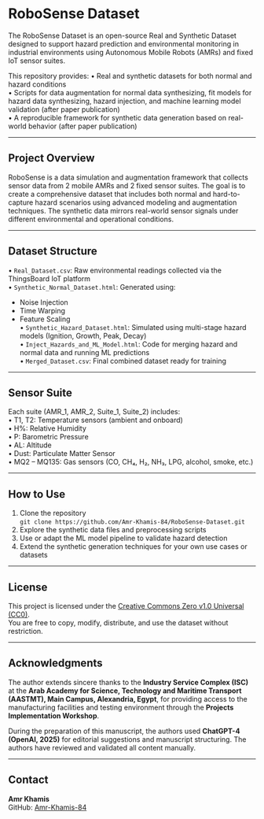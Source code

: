 
# RoboSense Dataset

The RoboSense Dataset is an open-source Real and Synthetic Dataset designed to support hazard prediction and environmental monitoring in industrial environments using Autonomous Mobile Robots (AMRs) and fixed IoT sensor suites.

This repository provides:
• Real and synthetic datasets for both normal and hazard conditions  
• Scripts for data augmentation for normal data synthesizing, fit models for hazard data synthesizing, hazard injection, and machine learning model validation (after paper publication)  
• A reproducible framework for synthetic data generation based on real-world behavior (after paper publication)

---

## Project Overview

RoboSense is a data simulation and augmentation framework that collects sensor data from 2 mobile AMRs and 2 fixed sensor suites. The goal is to create a comprehensive dataset that includes both normal and hard-to-capture hazard scenarios using advanced modeling and augmentation techniques. The synthetic data mirrors real-world sensor signals under different environmental and operational conditions.

---

## Dataset Structure

• `Real_Dataset.csv`: Raw environmental readings collected via the ThingsBoard IoT platform  
• `Synthetic_Normal_Dataset.html`: Generated using:  
  - Noise Injection  
  - Time Warping  
  - Feature Scaling  
• `Synthetic_Hazard_Dataset.html`: Simulated using multi-stage hazard models (Ignition, Growth, Peak, Decay)  
• `Inject_Hazards_and_ML_Model.html`: Code for merging hazard and normal data and running ML predictions  
• `Merged_Dataset.csv`: Final combined dataset ready for training

---

## Sensor Suite

Each suite (AMR_1, AMR_2, Suite_1, Suite_2) includes:  
• T1, T2: Temperature sensors (ambient and onboard)  
• H%: Relative Humidity  
• P: Barometric Pressure  
• AL: Altitude  
• Dust: Particulate Matter Sensor  
• MQ2 – MQ135: Gas sensors (CO, CH₄, H₂, NH₃, LPG, alcohol, smoke, etc.)

---

## How to Use

1. Clone the repository  
   `git clone https://github.com/Amr-Khamis-84/RoboSense-Dataset.git`
2. Explore the synthetic data files and preprocessing scripts  
3. Use or adapt the ML model pipeline to validate hazard detection  
4. Extend the synthetic generation techniques for your own use cases or datasets

---

## License

This project is licensed under the [Creative Commons Zero v1.0 Universal (CC0)](https://creativecommons.org/publicdomain/zero/1.0/).  
You are free to copy, modify, distribute, and use the dataset without restriction.

---

## Acknowledgments

The author extends sincere thanks to the **Industry Service Complex (ISC)** at the **Arab Academy for Science, Technology and Maritime Transport (AASTMT), Main Campus, Alexandria, Egypt**, for providing access to the manufacturing facilities and testing environment through the **Projects Implementation Workshop**.

During the preparation of this manuscript, the authors used **ChatGPT-4 (OpenAI, 2025)** for editorial suggestions and manuscript structuring. The authors have reviewed and validated all content manually.

---

## Contact

**Amr Khamis**  
GitHub: [Amr-Khamis-84](https://github.com/Amr-Khamis-84)

